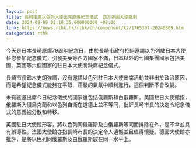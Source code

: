 ```yaml
---
layout: post
title: 長崎拒邀以色列大使出席原爆紀念儀式　西方多國大使抵制
date: 2024-08-09 02:18:35.000000000 +08:00
link: https://news.rthk.hk/rthk/ch/component/k2/1765397-20240809.htm
categories: rthk
---
```


今天是日本長崎原爆79周年紀念日，由於長崎市政府拒絕邀請以色列駐日本大使科恩參加紀念儀式，引發美英等西方國家不滿，日本以外的七國集團國家包括美國、英國等六個國家的駐日本大使將缺席紀念儀式。

長崎市長鈴木史朗強調，沒有邀請以色列駐日本大使出席活動並非出於政治原因，而是希望紀念儀式能夠在平靜、莊嚴的氣氛中順利進行，這個判斷不會改變。

未有獲邀出席今日紀念儀式的國家還包括俄羅斯和白俄羅斯。美國駐日大使館指，俄羅斯入侵烏克蘭和以色列自衛在道德上並不等同，批評長崎市長的決定令紀念儀式的意義被分散和轉移。

英國駐日大使館形容，將以色列同俄羅斯及白俄羅斯等同而排除在外，是不幸並具有誤導性。法國大使館亦指長崎市長的決定令人遺憾並且值得懷疑。德國大使館亦批評，是將以色列同俄羅斯及白俄羅斯放在同一水平上。
